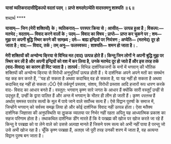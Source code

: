 **यासां व्यतिकरादासीद्विकल्पो वदतां पदम् ।** **प्राप्ते शमदमेऽप्येति वादस्तमनु शाश्यति ॥ ६॥** 

शब्दार्थ **** 

**यासाम्—** **जिन (मेरी शक्तियों) के** **; व्यतिकरात्—** **परस्पर क्रिया से** **; आसीत्—** **उत्पन्न हुआ है** **; विकल्प:—** **मतभेद** **; वदताम्—** **विवाद करने वालों के** **; पदम्—** **विवाद का विषय** **; प्राप्ते—** **प्राप्त कर चुकने पर** **; शम—** **मुझ पर अपनी बुद्धि स्थिर करने की** **सामथ्र्य** **; दमे—** **बाह्य इन्द्रियों पर नियंत्रण** **; अप्येति—** **(मतभेद) दूर हो जाता है** **; वाद:—** **विवाद, तर्क** **; तम् अनु—** **फलस्वरूप** **;** **शाश्यति—** **शमन हो जाता है।** **.** 

**मेरी शक्तियों की अन्योन्य कि्रया से विभिन्न मत (वाद) उत्पन्न होते हैं। किन्तु जिन लोगों ने** **अपनी बुद्धि मुझ पर स्थिर कर ली है और अपनी इन्द्रियों को वश में कर लिया है, उनके मतभेद** **दूर हो जाते हैं और इस तरह तर्क (वाद-विवाद) का कारण ही मिट जाता है।** **तात्पर्य :** विभिन्न दार्शनिकजनों के मनों में भगवान् की भौतिक शक्तियों की अन्योन्य कि्रया से विरोधी अनुभूतियाँ उत्पन्न होती हैं। ये दार्शनिक अपने अपने मतों का समर्थन यह कह कर करते हैं, ''यह हो सकता है अथवा कदाचित् वह हो सकता है, या यह नहीं हो सकता है अथवा कदाचित् वह नहीं हो सकता।ÓÓ ऐसे तर्कपूर्ण प्रस्ताव, संशय, विरोधी प्रस्ताव आदि हजारों रूप धारण करके वाद- विवाद का आधार बनते हैं। वस्तुत: भगवान् कृष्ण सारे जगत के आधार हैं क्योंकि सारी वस्तुएँ उन्हीं से उद्भूत हैं, उन्हीं के द्वारा पालित हैं और अन्त में भगवान् के भीतर ही लीन हो जाती हैं। कृष्ण *परतत्त्व* हैं अर्थात् समस्त परतंत्र सत्यों के मूल में पाये जाने वाले सर्वोच्च सत्य हैं। ऐसे विद्वान पुरुषों के समाज में, जिन्होंने भगवान् को सर्वस्व समझ लिया हो और कोई दार्शनिक विवाद नहीं उत्पन्न होता। ऐसा मतैक्य दार्शनिक जिज्ञासा की अनुपस्थिति या ताॢकक व्यालया पर निर्भर नहीं रहता अपितु यह आध्यात्मिक प्रकाश का सहज परिणाम होता है। तथाकथित दार्शनिक डींग मारते हैं कि वे परब्रह्म की खोज पर खोज करते जा रहे हैं किन्तु वे परब्रह्म को पा लेने वाले को उससे अल्पज्ञ मानते हैं जिसने परम सत्य को अभी नहीं पाया है परन्तु जो उसे अभी खोज रहा है। चूँकि कृष्ण परब्रह्म हैं, अतएव जो पूरी तरह उनकी शरण में जाता है, वह अत्यन्त विद्वान पुरुष बन जाता है।  
